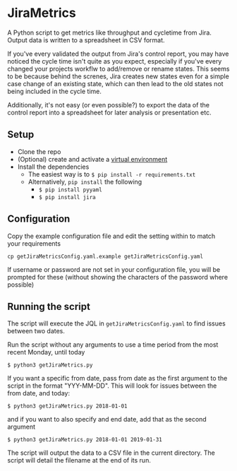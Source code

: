 # JiraMetrics
A Python script to get metrics like throughput and cycletime from Jira. Output data is written to a spreadsheet in CSV format.

If you've every validated the output from Jira's control report, you may have noticed the cycle time isn't quite as you expect, especially if you've every changed your projects workflw to add/remove or rename states. 
This seems to be because behind the screnes, Jira creates new states even for a simple case change of an existing state, which can then lead to the old states not being included in the cycle time.

Additionally, it's not easy (or even possible?) to export the data of the control report into a spreadsheet for later analysis or presentation etc.

## Setup
* Clone the repo
* (Optional) create and activate a [virtual environment](https://docs.python.org/3/tutorial/venv.html)
* Install the dependencies
  * The easiest way is to `$ pip install -r requirements.txt`
  * Alternatively, `pip install` the following
    * `$ pip install pyyaml`
    * `$ pip install jira`

## Configuration
Copy the example configuration file and edit the setting within to match your requirements
```
cp getJiraMetricsConfig.yaml.example getJiraMetricsConfig.yaml
```

If username or password are not set in your configuration file, you will be prompted for these (without showing the characters of the password where possible)

## Running the script
The script will execute the JQL in `getJiraMetricsConfig.yaml` to find issues between two dates.

Run the script without any arguments to use a time period from the most recent Monday, until today

```
$ python3 getJiraMetrics.py
```

If you want a specific from date, pass from date as the first argument to the script in the format "YYY-MM-DD". This will look for issues between the from date, and today:
```
$ python3 getJiraMetrics.py 2018-01-01
```

and if you want to also specify and end date, add that as the second argument
```
$ python3 getJiraMetrics.py 2018-01-01 2019-01-31
```

The script will output the data to a CSV file in the current directory. The script will detail the filename at the end of its run.
